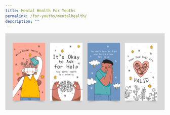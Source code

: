 ```yaml
---
title: Mental Health For Youths
permalink: /for-youths/mentalhealth/
description: ""
---
```

![Youth](/images/7762434.jpg)

